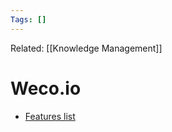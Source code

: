 ```yaml
---
Tags: []
---
```

Related: [[Knowledge Management]]
# Weco.io
- [Features list](https://docs.google.com/document/d/1ZvIr9r9hl4E1RU4t885TyuXW0gCpt2Ad4ieYOT--a90/edit)